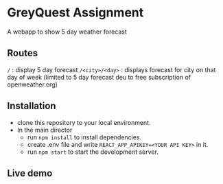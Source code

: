 # GreyQuest Assignment

A webapp to show 5 day weather forecast

## Routes

`/` : display 5 day forecast
`/<city>/<day>` : displays forecast for city on that day of week (limited to 5 day forecast deu to free subscription of openweather.org)

## Installation

- clone this repository to your local environment.
- In the main director
  - run `npm install` to install dependencies.
  - create .env file and write `REACT_APP_APIKEY=<YOUR API KEY>` in it.
  - run `npm start` to start the development server.

## Live demo
